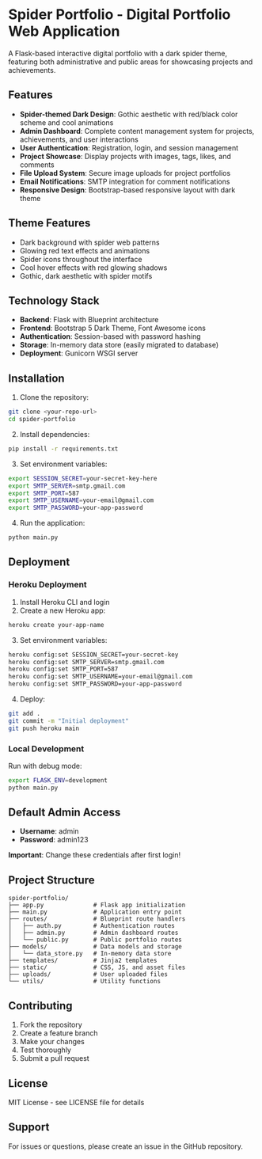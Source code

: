 # Spider Portfolio - Digital Portfolio Web Application

A Flask-based interactive digital portfolio with a dark spider theme, featuring both administrative and public areas for showcasing projects and achievements.

## Features

- **Spider-themed Dark Design**: Gothic aesthetic with red/black color scheme and cool animations
- **Admin Dashboard**: Complete content management system for projects, achievements, and user interactions
- **User Authentication**: Registration, login, and session management
- **Project Showcase**: Display projects with images, tags, likes, and comments
- **File Upload System**: Secure image uploads for project portfolios
- **Email Notifications**: SMTP integration for comment notifications
- **Responsive Design**: Bootstrap-based responsive layout with dark theme

## Theme Features

- Dark background with spider web patterns
- Glowing red text effects and animations
- Spider icons throughout the interface
- Cool hover effects with red glowing shadows
- Gothic, dark aesthetic with spider motifs

## Technology Stack

- **Backend**: Flask with Blueprint architecture
- **Frontend**: Bootstrap 5 Dark Theme, Font Awesome icons
- **Authentication**: Session-based with password hashing
- **Storage**: In-memory data store (easily migrated to database)
- **Deployment**: Gunicorn WSGI server

## Installation

1. Clone the repository:
```bash
git clone <your-repo-url>
cd spider-portfolio
```

2. Install dependencies:
```bash
pip install -r requirements.txt
```

3. Set environment variables:
```bash
export SESSION_SECRET=your-secret-key-here
export SMTP_SERVER=smtp.gmail.com
export SMTP_PORT=587
export SMTP_USERNAME=your-email@gmail.com
export SMTP_PASSWORD=your-app-password
```

4. Run the application:
```bash
python main.py
```

## Deployment

### Heroku Deployment

1. Install Heroku CLI and login
2. Create a new Heroku app:
```bash
heroku create your-app-name
```

3. Set environment variables:
```bash
heroku config:set SESSION_SECRET=your-secret-key
heroku config:set SMTP_SERVER=smtp.gmail.com
heroku config:set SMTP_PORT=587
heroku config:set SMTP_USERNAME=your-email@gmail.com
heroku config:set SMTP_PASSWORD=your-app-password
```

4. Deploy:
```bash
git add .
git commit -m "Initial deployment"
git push heroku main
```

### Local Development

Run with debug mode:
```bash
export FLASK_ENV=development
python main.py
```

## Default Admin Access

- **Username**: admin
- **Password**: admin123

**Important**: Change these credentials after first login!

## Project Structure

```
spider-portfolio/
├── app.py              # Flask app initialization
├── main.py             # Application entry point
├── routes/             # Blueprint route handlers
│   ├── auth.py         # Authentication routes
│   ├── admin.py        # Admin dashboard routes
│   └── public.py       # Public portfolio routes
├── models/             # Data models and storage
│   └── data_store.py   # In-memory data store
├── templates/          # Jinja2 templates
├── static/             # CSS, JS, and asset files
├── uploads/            # User uploaded files
└── utils/              # Utility functions
```

## Contributing

1. Fork the repository
2. Create a feature branch
3. Make your changes
4. Test thoroughly
5. Submit a pull request

## License

MIT License - see LICENSE file for details

## Support

For issues or questions, please create an issue in the GitHub repository.